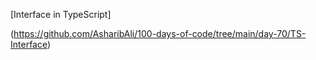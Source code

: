 
[Interface in TypeScript]

(https://github.com/AsharibAli/100-days-of-code/tree/main/day-70/TS-Interface)

